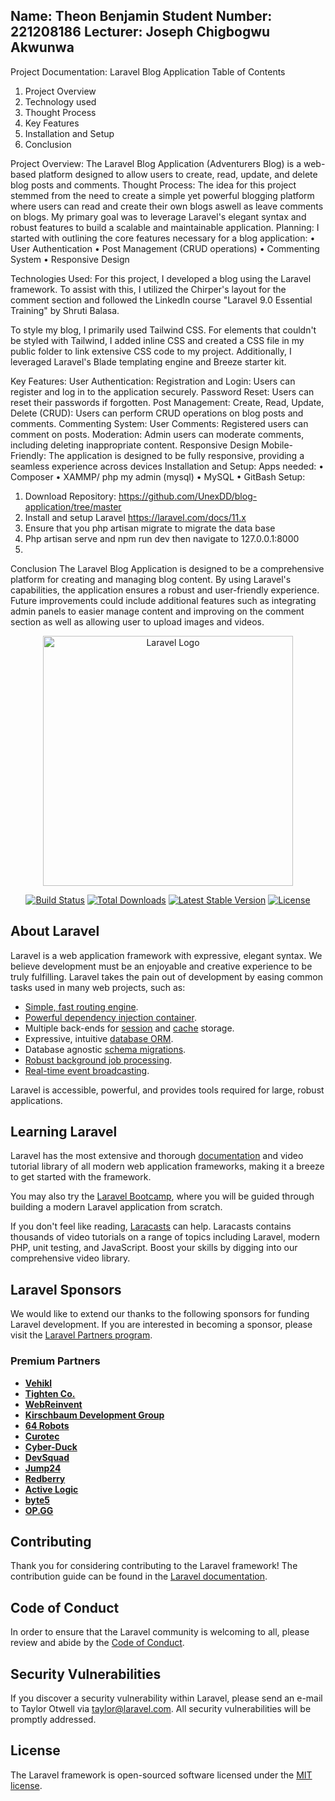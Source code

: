 Name: Theon Benjamin
Student Number: 221208186
Lecturer: Joseph Chigbogwu Akwunwa
--------------------------------------------------------------------
Project Documentation: Laravel Blog Application
Table of Contents
1.	Project Overview
2.	Technology used
3.	Thought Process
4.	Key Features
5.	Installation and Setup
6.	Conclusion

Project Overview:
The Laravel Blog Application (Adventurers Blog) is a web-based platform designed to allow users to create, read, update, and delete blog posts and comments. 
Thought Process:
The idea for this project stemmed from the need to create a simple yet powerful blogging platform where users can read and create their own blogs aswell as leave comments on blogs. My primary goal was to leverage Laravel's elegant syntax and robust features to build a scalable and maintainable application.
Planning:
I started with outlining the core features necessary for a blog application:
•	User Authentication
•	Post Management (CRUD operations)
•	Commenting System
•	Responsive Design



Technologies Used:
For this project, I developed a blog using the Laravel framework. To assist with this, I utilized the Chirper's layout for the comment section and followed the LinkedIn course "Laravel 9.0 Essential Training" by Shruti Balasa.

To style my blog, I primarily used Tailwind CSS. For elements that couldn't be styled with Tailwind, I added inline CSS and created a CSS file in my public folder to link extensive CSS code to my project. Additionally, I leveraged Laravel's Blade templating engine and Breeze starter kit.

Key Features:
User Authentication:
Registration and Login: Users can register and log in to the application securely.
Password Reset: Users can reset their passwords if forgotten.
Post Management:
Create, Read, Update, Delete (CRUD): Users can perform CRUD operations on blog posts and comments.
Commenting System:
User Comments: Registered users can comment on posts.
Moderation: Admin users can moderate comments, including deleting inappropriate content.
Responsive Design
Mobile-Friendly: The application is designed to be fully responsive, providing a seamless experience across devices
Installation and Setup:
Apps needed:
•	Composer
•	XAMMP/ php my admin (mysql)
•	MySQL
•	GitBash
Setup:
1.	Download Repository:
https://github.com/UnexDD/blog-application/tree/master
2.	Install and setup Laravel
https://laravel.com/docs/11.x
3.	Ensure that you php artisan migrate to migrate the data base 
4.	Php artisan serve and npm run dev then navigate to 127.0.0.1:8000
5.	
Conclusion
The Laravel Blog Application is designed to be a comprehensive platform for creating and managing blog content. By using Laravel's capabilities, the application ensures a robust and user-friendly experience. Future improvements could include additional features such as integrating admin panels to easier manage content and improving on the comment section as well as allowing user to upload images and videos.

<p align="center"><a href="https://laravel.com" target="_blank"><img src="https://raw.githubusercontent.com/laravel/art/master/logo-lockup/5%20SVG/2%20CMYK/1%20Full%20Color/laravel-logolockup-cmyk-red.svg" width="400" alt="Laravel Logo"></a></p>

<p align="center">
<a href="https://github.com/laravel/framework/actions"><img src="https://github.com/laravel/framework/workflows/tests/badge.svg" alt="Build Status"></a>
<a href="https://packagist.org/packages/laravel/framework"><img src="https://img.shields.io/packagist/dt/laravel/framework" alt="Total Downloads"></a>
<a href="https://packagist.org/packages/laravel/framework"><img src="https://img.shields.io/packagist/v/laravel/framework" alt="Latest Stable Version"></a>
<a href="https://packagist.org/packages/laravel/framework"><img src="https://img.shields.io/packagist/l/laravel/framework" alt="License"></a>
</p>

## About Laravel

Laravel is a web application framework with expressive, elegant syntax. We believe development must be an enjoyable and creative experience to be truly fulfilling. Laravel takes the pain out of development by easing common tasks used in many web projects, such as:

- [Simple, fast routing engine](https://laravel.com/docs/routing).
- [Powerful dependency injection container](https://laravel.com/docs/container).
- Multiple back-ends for [session](https://laravel.com/docs/session) and [cache](https://laravel.com/docs/cache) storage.
- Expressive, intuitive [database ORM](https://laravel.com/docs/eloquent).
- Database agnostic [schema migrations](https://laravel.com/docs/migrations).
- [Robust background job processing](https://laravel.com/docs/queues).
- [Real-time event broadcasting](https://laravel.com/docs/broadcasting).

Laravel is accessible, powerful, and provides tools required for large, robust applications.

## Learning Laravel

Laravel has the most extensive and thorough [documentation](https://laravel.com/docs) and video tutorial library of all modern web application frameworks, making it a breeze to get started with the framework.

You may also try the [Laravel Bootcamp](https://bootcamp.laravel.com), where you will be guided through building a modern Laravel application from scratch.

If you don't feel like reading, [Laracasts](https://laracasts.com) can help. Laracasts contains thousands of video tutorials on a range of topics including Laravel, modern PHP, unit testing, and JavaScript. Boost your skills by digging into our comprehensive video library.

## Laravel Sponsors

We would like to extend our thanks to the following sponsors for funding Laravel development. If you are interested in becoming a sponsor, please visit the [Laravel Partners program](https://partners.laravel.com).

### Premium Partners

- **[Vehikl](https://vehikl.com/)**
- **[Tighten Co.](https://tighten.co)**
- **[WebReinvent](https://webreinvent.com/)**
- **[Kirschbaum Development Group](https://kirschbaumdevelopment.com)**
- **[64 Robots](https://64robots.com)**
- **[Curotec](https://www.curotec.com/services/technologies/laravel/)**
- **[Cyber-Duck](https://cyber-duck.co.uk)**
- **[DevSquad](https://devsquad.com/hire-laravel-developers)**
- **[Jump24](https://jump24.co.uk)**
- **[Redberry](https://redberry.international/laravel/)**
- **[Active Logic](https://activelogic.com)**
- **[byte5](https://byte5.de)**
- **[OP.GG](https://op.gg)**

## Contributing

Thank you for considering contributing to the Laravel framework! The contribution guide can be found in the [Laravel documentation](https://laravel.com/docs/contributions).

## Code of Conduct

In order to ensure that the Laravel community is welcoming to all, please review and abide by the [Code of Conduct](https://laravel.com/docs/contributions#code-of-conduct).

## Security Vulnerabilities

If you discover a security vulnerability within Laravel, please send an e-mail to Taylor Otwell via [taylor@laravel.com](mailto:taylor@laravel.com). All security vulnerabilities will be promptly addressed.

## License

The Laravel framework is open-sourced software licensed under the [MIT license](https://opensource.org/licenses/MIT).
